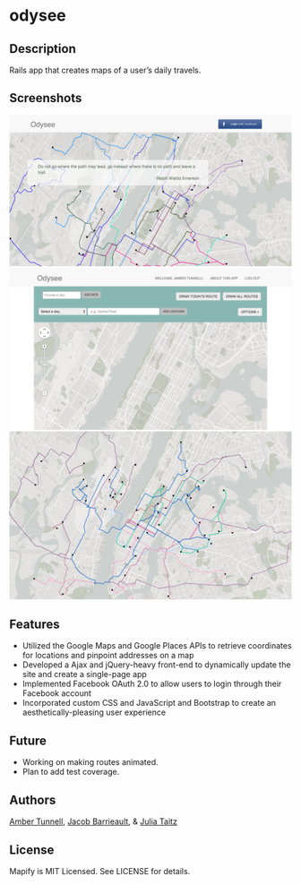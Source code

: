 # odysee

## Description

Rails app that creates maps of a user’s daily travels.

## Screenshots

![Alt text](/public/screenshot-main.png "Main Page")
![Alt text](/public/screenshot-map.png "Map Page")
![Alt text](/public/screenshot-routes.png "All Routes")

## Features

+ Utilized the Google Maps and Google Places APIs to retrieve coordinates for locations and pinpoint addresses on a map
+ Developed a Ajax and jQuery-heavy front-end to dynamically update the site and create a single-page app
+ Implemented Facebook OAuth 2.0 to allow users to login through their Facebook account
+ Incorporated custom CSS and JavaScript and Bootstrap to create an aesthetically-pleasing user experience


## Future

+ Working on making routes animated.
+ Plan to add test coverage.


## Authors

[Amber Tunnell](https://github.com/ambertunnell), [Jacob Barrieault](https://github.com/jbarrieault), & [Julia Taitz](https://github.com/juliataitz)


## License

Mapify is MIT Licensed. See LICENSE for details.
